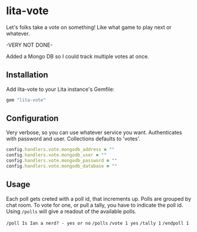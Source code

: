 # lita-vote

Let's folks take a vote on something! Like what game to play next or whatever.

-VERY NOT DONE- 

Added a Mongo DB so I could track multiple votes at once. 

## Installation

Add lita-vote to your Lita instance's Gemfile:

``` ruby
gem "lita-vote"
```

## Configuration

Very verbose, so you can use whatever service you want. Authenticates with password and user. Collections defaults to 'votes'.

``` ruby
config.handlers.vote.mongodb_address = ""
config.handlers.vote.mongodb_user = ""
config.handlers.vote.mongodb_password = ""
config.handlers.vote.mongodb_database = ""
```

## Usage

Each poll gets creted with a poll id, that increments up. Polls are grouped by chat room. To vote for one, or pull a tally, you have to indicate the poll id. Using ```/polls``` will give a readout of the available polls.

```/poll Is Ian a nerd? - yes or no```
```/polls```
```/vote 1 yes```
```/tally 1```
```/endpoll 1```
